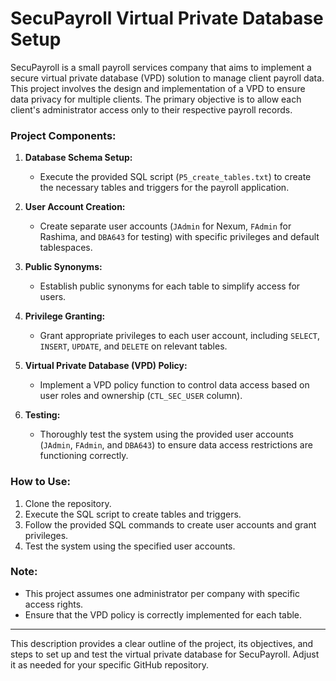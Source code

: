 # SecuPayroll Virtual Private Database Setup
SecuPayroll is a small payroll services company that aims to implement a secure virtual private database (VPD) solution to manage client payroll data. This project involves the design and implementation of a VPD to ensure data privacy for multiple clients. The primary objective is to allow each client's administrator access only to their respective payroll records.


### Project Components:

1. **Database Schema Setup:**
   - Execute the provided SQL script (`P5_create_tables.txt`) to create the necessary tables and triggers for the payroll application.

2. **User Account Creation:**
   - Create separate user accounts (`JAdmin` for Nexum, `FAdmin` for Rashima, and `DBA643` for testing) with specific privileges and default tablespaces.

3. **Public Synonyms:**
   - Establish public synonyms for each table to simplify access for users.

4. **Privilege Granting:**
   - Grant appropriate privileges to each user account, including `SELECT`, `INSERT`, `UPDATE`, and `DELETE` on relevant tables.

5. **Virtual Private Database (VPD) Policy:**
   - Implement a VPD policy function to control data access based on user roles and ownership (`CTL_SEC_USER` column).

6. **Testing:**
   - Thoroughly test the system using the provided user accounts (`JAdmin`, `FAdmin`, and `DBA643`) to ensure data access restrictions are functioning correctly.

### How to Use:

1. Clone the repository.
2. Execute the SQL script to create tables and triggers.
3. Follow the provided SQL commands to create user accounts and grant privileges.
4. Test the system using the specified user accounts.

### Note:

- This project assumes one administrator per company with specific access rights.
- Ensure that the VPD policy is correctly implemented for each table.

---

This description provides a clear outline of the project, its objectives, and steps to set up and test the virtual private database for SecuPayroll. Adjust it as needed for your specific GitHub repository.

